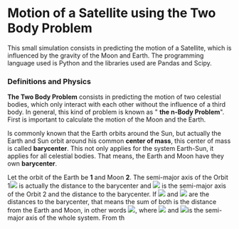 # Motion of a Satellite using the Two Body Problem 

This small simulation consists in predicting the motion of a Satellite, which is influenced by the gravity of the Moon and Earth. The programming language used is Python and the libraries used   are Pandas and Scipy.

### Definitions and Physics

**The Two Body Problem** consists in predicting the motion of two celestial bodies, which only interact with each other without the influence of a third body. In general, this kind of problem is known as " **the n-Body Problem**".  First is important to calculate the motion of the Moon and the Earth.

Is commonly known that the Earth orbits around the Sun, but actually the Earth and Sun orbit around his common **center of mass**, this center of mass is called **barycenter**. This not only applies for the system Earth-Sun, it applies for all celestial bodies. That means, the Earth and Moon have they own **barycenter**. 

Let the orbit of the Earth be **1** and Moon **2**. The semi-major axis of the Orbit 1<a><img src="https://latex.codecogs.com/svg.latex?r_1"/></a>  is actually the distance to the barycenter and <a><img src="https://latex.codecogs.com/svg.latex?r_2"/></a> is the semi-major axis of the Orbit 2 and the distance to the barycenter. If <a><img src="https://latex.codecogs.com/svg.latex?r_1"/></a> and <a><img src="https://latex.codecogs.com/svg.latex?r_2"/></a> are the distances to the barycenter, that means the sum of both is the distance from the Earth and Moon,  in other words <a><img src="https://latex.codecogs.com/svg.latex?a = r_1+r_2"/></a>, where <a><img src="https://latex.codecogs.com/svg.latex?a"/></a> and <a><img src="https://latex.codecogs.com/svg.latex?a"/></a>is the semi-major axis of the whole system. From th








